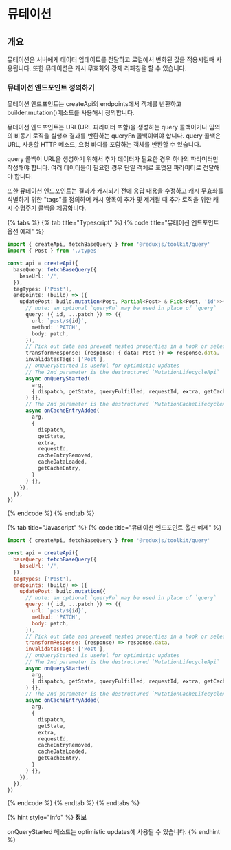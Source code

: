 # 뮤테이션

## 개요

뮤테이션은 서버에게 데이터 업데이트를 전달하고 로컬에서 변화된 값을 적용시킬때 사용됩니다. 또한 뮤테이션은 캐시 무효화와 강제 리패칭을 할 수 있습니다. 

### 뮤테이션 엔드포인트 정의하기

뮤테이션 엔드포인트는 createApi의 endpoints에서 객체를 반환하고 builder.mutation\(\)메소드를 사용해서 정의합니다. 

뮤테이션 엔드포인트는 URL\(URL 파라미터 포함\)을 생성하는 query 콜백이거나 임의의 비동기 로직을 실행후 결과를 반환하는 queryFn 콜백이여야 합니다. query 콜백은 URL, 사용할 HTTP 메소드, 요청 바디를 포함하는 객체를 반환할 수 있습니다. 

query 콜백이 URL을 생성하기 위해서 추가 데이터가 필요한 경우 하나의 파라미터만 작성해야 합니다. 여러 데이터들이 필요한 경우 단일 객체로 포맷된 파라미터로 전달해야 합니다. 

또한 뮤테이션 엔드포인트는 결과가 캐시되기 전에 응답 내용을 수정하고 캐시 무효화를 식별하기 위한 "tags"를 정의하며 캐시 항목이 추가 및 제거될 때 추가 로직을 위한 캐시 수명주기 콜백을 제공합니다. 

{% tabs %}
{% tab title="Typescript" %}
{% code title="뮤테이션 엔드포인트 옵션 예제" %}
```typescript
import { createApi, fetchBaseQuery } from '@reduxjs/toolkit/query'
import { Post } from './types'

const api = createApi({
  baseQuery: fetchBaseQuery({
    baseUrl: '/',
  }),
  tagTypes: ['Post'],
  endpoints: (build) => ({
    updatePost: build.mutation<Post, Partial<Post> & Pick<Post, 'id'>>({
      // note: an optional `queryFn` may be used in place of `query`
      query: ({ id, ...patch }) => ({
        url: `post/${id}`,
        method: 'PATCH',
        body: patch,
      }),
      // Pick out data and prevent nested properties in a hook or selector
      transformResponse: (response: { data: Post }) => response.data,
      invalidatesTags: ['Post'],
      // onQueryStarted is useful for optimistic updates
      // The 2nd parameter is the destructured `MutationLifecycleApi`
      async onQueryStarted(
        arg,
        { dispatch, getState, queryFulfilled, requestId, extra, getCacheEntry }
      ) {},
      // The 2nd parameter is the destructured `MutationCacheLifecycleApi`
      async onCacheEntryAdded(
        arg,
        {
          dispatch,
          getState,
          extra,
          requestId,
          cacheEntryRemoved,
          cacheDataLoaded,
          getCacheEntry,
        }
      ) {},
    }),
  }),
})
```
{% endcode %}
{% endtab %}

{% tab title="Javascript" %}
{% code title="뮤테이션 엔드포인트 옵션 예제" %}
```javascript
import { createApi, fetchBaseQuery } from '@reduxjs/toolkit/query'

const api = createApi({
  baseQuery: fetchBaseQuery({
    baseUrl: '/',
  }),
  tagTypes: ['Post'],
  endpoints: (build) => ({
    updatePost: build.mutation({
      // note: an optional `queryFn` may be used in place of `query`
      query: ({ id, ...patch }) => ({
        url: `post/${id}`,
        method: 'PATCH',
        body: patch,
      }),
      // Pick out data and prevent nested properties in a hook or selector
      transformResponse: (response) => response.data,
      invalidatesTags: ['Post'],
      // onQueryStarted is useful for optimistic updates
      // The 2nd parameter is the destructured `MutationLifecycleApi`
      async onQueryStarted(
        arg,
        { dispatch, getState, queryFulfilled, requestId, extra, getCacheEntry }
      ) {},
      // The 2nd parameter is the destructured `MutationCacheLifecycleApi`
      async onCacheEntryAdded(
        arg,
        {
          dispatch,
          getState,
          extra,
          requestId,
          cacheEntryRemoved,
          cacheDataLoaded,
          getCacheEntry,
        }
      ) {},
    }),
  }),
})
```
{% endcode %}
{% endtab %}
{% endtabs %}

{% hint style="info" %}
**정보**

onQueryStarted 메소드는 optimistic updates에 사용될 수 있습니다. 
{% endhint %}

